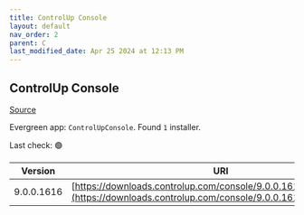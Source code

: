 ```yaml
---
title: ControlUp Console
layout: default
nav_order: 2
parent: C
last_modified_date: Apr 25 2024 at 12:13 PM
---
```


## ControlUp Console

[Source](https://www.controlup.com/products/controlup/management/)

Evergreen app: `ControlUpConsole`. Found `1` installer.

Last check: 🟢

| Version    | URI                                                                                                                                  |
| ---------- | ------------------------------------------------------------------------------------------------------------------------------------ |
| 9.0.0.1616 | [https://downloads.controlup.com/console/9.0.0.1616/ControlUp.zip](https://downloads.controlup.com/console/9.0.0.1616/ControlUp.zip) |
